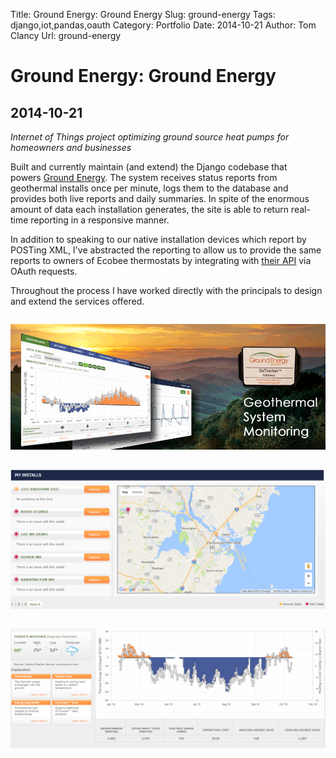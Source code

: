 Title: Ground Energy: Ground Energy
Slug: ground-energy
Tags: django,iot,pandas,oauth
Category: Portfolio
Date: 2014-10-21
Author: Tom Clancy
Url: ground-energy

# Ground Energy: Ground Energy

## 2014-10-21

_Internet of Things project optimizing ground source heat pumps for homeowners and businesses_

<p>Built and currently maintain (and extend) the Django codebase that powers&nbsp;<a href="http://groundenergysupport.com/">Ground Energy</a>. The system receives status reports from geothermal installs once per minute, logs them to the database and provides both live reports and daily summaries. In spite of the enormous amount of data each installation generates, the site is able to return real-time reporting in a responsive manner.</p>
<p>In addition to speaking to our native installation devices which report by POSTing XML, I've abstracted the reporting to allow us to provide the same reports to owners of Ecobee thermostats by integrating with&nbsp;<a href="http://www.ecobee.com/solutions/api/">their API</a>&nbsp;via OAuth requests.</p>
<p>Throughout the process I have worked directly with the principals to design and extend the services offered.</p><img src="images/portfolio/home_xBkDKn8.png" alt="Homepage " style="margin: 1em 0" />
<img src="images/portfolio/installs.png" alt="Install Listing " style="margin: 1em 0" />
<img src="images/portfolio/dashboard_ZSa1sau.png" alt="Dashboard " style="margin: 1em 0" />

